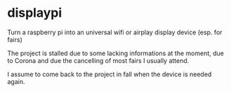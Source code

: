 # displaypi
Turn a raspberry pi into an universal wifi or airplay display device (esp. for fairs)

The project is stalled due to some lacking informations at the moment, due to Corona and due the cancelling of most fairs I usually attend.

I assume to come back to the project in fall when the device is needed again.
